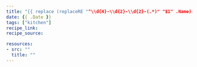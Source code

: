 ```yaml
---
title: "{{ replace (replaceRE "^\\d{4}-\\d{2}-\\d{2}-(.*)" "$1" .Name) "-" " " | humanize }}"
date: {{ .Date }}
tags: ["kitchen"]
recipe_link: 
recipe_source: 

resources:
- src: ""
  title: ""
---
```


